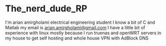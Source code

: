 # The_nerd_dude_RP
I'm arian amirgholami
electrical engineering student
I know a bit of C and Matlab
my email is arian.amirgholami@gmail.com
I have a little bit of experience with linux mostly because I run truenas and openWRT servers in my house to get self hosting and whole house VPN with AdBlock DNS
